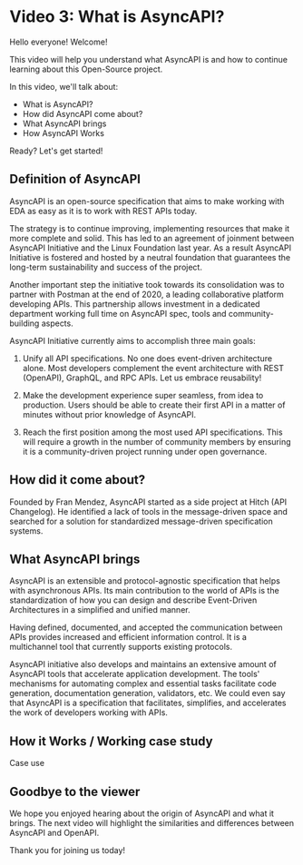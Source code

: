 # Video 3: What is AsyncAPI? 
 
Hello everyone! Welcome!
		
This video will help you understand what AsyncAPI is and how to continue learning about this Open-Source project. 

In this video, we'll talk about:
 - What is AsyncAPI?
 - How did AsyncAPI come about?
 - What AsyncAPI brings 
 - How AsyncAPI Works
 
 Ready? Let's get started!

## Definition of AsyncAPI

AsyncAPI is an open-source specification that aims to make working with EDA as easy as it is to work with REST APIs today.

The strategy is to continue improving, implementing resources that make it more complete and solid. This has led to an agreement of joinment between AsyncAPI Initiative and the Linux Foundation last year. As a result AsyncAPI Initiative is fostered and hosted by a neutral foundation that guarantees the long-term sustainability and success of the project. 

Another important step the initiative took towards its consolidation was to partner with Postman at the end of 2020, a leading collaborative platform developing APIs. This partnership allows investment in a dedicated department working full time on AsyncAPI spec, tools and community-building aspects.

AsyncAPI Initiative currently aims to accomplish three main goals:

1. Unify all API specifications. No one does event-driven architecture alone. Most developers complement the event architecture with REST (OpenAPI), GraphQL, and RPC APIs. Let us embrace reusability!

2. Make the development experience super seamless, from idea to production. Users should be able to create their first API in a matter of minutes without prior knowledge of AsyncAPI.

3. Reach the first position among the most used API specifications. This will require a growth in the number of community members by ensuring it is a community-driven project running under open governance.

 ## How did it come about?
Founded by Fran Mendez, AsyncAPI started as a side project at Hitch (API Changelog). He identified a lack of tools in the message-driven space and searched for a solution for standardized message-driven specification systems. 

 ## What AsyncAPI brings
AsyncAPI is an extensible and protocol-agnostic specification that helps with asynchronous APIs. Its main contribution to the world of APIs is the standardization of how you can design and describe Event-Driven Architectures in a simplified and unified manner.

Having defined, documented, and accepted the communication between APIs provides increased and efficient information control. It is a multichannel tool that currently supports existing protocols.

AsyncAPI initiative also develops and maintains an extensive amount of AsyncAPI tools that accelerate application development. The tools' mechanisms for automating complex and essential tasks facilitate code generation, documentation generation, validators, etc. We could even say that AsyncAPI is a specification that facilitates, simplifies, and accelerates the work of developers working with APIs. 

## How it Works / Working case study
Case use



## Goodbye to the viewer
We hope you enjoyed hearing about the origin of AsyncAPI and what it brings. The next video will highlight the similarities and differences between AsyncAPI and OpenAPI.

Thank you for joining us today!
